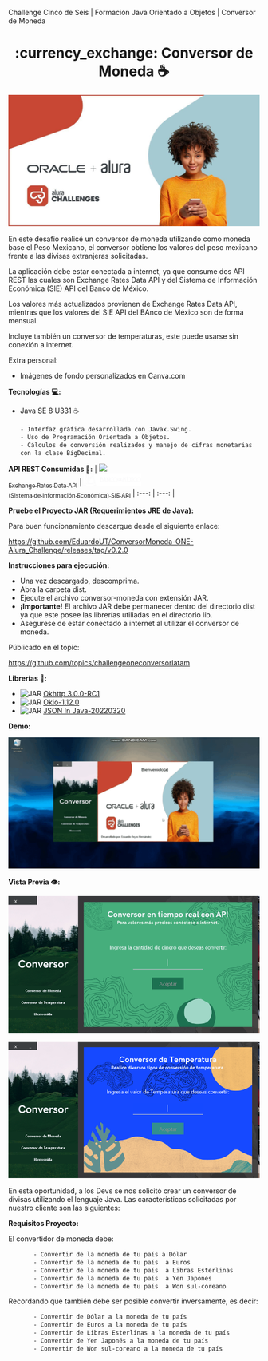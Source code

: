 Challenge Cinco de Seis | Formación Java Orientado a Objetos | Conversor de Moneda

<h1 align="center">:currency_exchange: Conversor de Moneda ☕</h1>

![Challenge Oracle Next Education + Alura Banner](https://raw.githubusercontent.com/EduardoUT/ConversorMoneda-ONE-Alura_Challenge/master/src/Imagenes/challengeImage.jpg)

En este desafio realicé un conversor de moneda utilizando como moneda base el Peso Mexicano, el conversor
obtiene los valores del peso mexicano frente a las divisas extranjeras solicitadas.

La aplicación debe estar conectada a internet, ya que consume dos API REST las cuales son Exchange Rates Data API y del Sistema de Información Económica (SIE) API del Banco de México.

Los valores más actualizados provienen de Exchange Rates Data API, mientras que los valores del SIE API del BAnco de México son de forma mensual.

Incluye también un conversor de temperaturas, este puede usarse sin conexión a internet.

Extra personal:
- Imágenes de fondo personalizados en Canva.com

**Tecnologías 💻:**

   - Java SE 8 U331 ☕
            
         - Interfaz gráfica desarrollada con Javax.Swing.
         - Uso de Programación Orientada a Objetos.
         - Cálculos de conversión realizados y manejo de cifras monetarias con la clase BigDecimal.
  
  **API REST Consumidas :currency_exchange::**
  | [<img src="https://assets.apilayer.com/apis/exchangerates_data.png" width=50><br><sub>Exchange Rates Data API</sub>](https://apilayer.com/marketplace/exchangerates_data-api) |  [<img src="https://raw.githubusercontent.com/EduardoUT/ConversorMoneda-ONE-Alura_Challenge/master/src/Imagenes/bm.png" width=115><br><sub>(Sistema de Información Económica) SIE API</sub>](https://www.banxico.org.mx/SieAPIRest/service/v1/)
| :---: | :---: |

**Pruebe el Proyecto JAR (Requerimientos JRE de Java):**

Para buen funcionamiento descargue desde el siguiente enlace:

https://github.com/EduardoUT/ConversorMoneda-ONE-Alura_Challenge/releases/tag/v0.2.0

**Instrucciones para ejecución:**

  - Una vez descargado, descomprima.
  - Abra la carpeta dist.
  - Ejecute el archivo conversor-moneda con extensión JAR.
  - **¡Importante!** El archivo JAR debe permanecer dentro del directorio dist ya que este posee las librerías utiliadas en el directorio lib.
  - Asegurese de estar conectado a internet al utilizar el conversor de moneda.

Públicado en el topic:

https://github.com/topics/challengeoneconversorlatam


**Librerías 📖:**
   
   - ![JAR](https://img.shields.io/badge/OkHttp--3.0.0--RC1-JAR-blue) <a href="https://repo1.maven.org/maven2/com/squareup/okhttp3/okhttp/3.0.0-RC1/okhttp-3.0.0-RC1.jar">Okhttp 3.0.0-RC1</a>
   - ![JAR](https://img.shields.io/badge/Okio--1.12.0-JAR-blue) <a href="https://repo1.maven.org/maven2/com/squareup/okio/okio/1.12.0/okio-1.12.0.jar">Okio-1.12.0</a>
   - ![JAR](https://img.shields.io/badge/JSON--In--Java--20220320-JAR-blue) <a href="https://repo1.maven.org/maven2/org/json/json/20220320/json-20220320.jar">JSON In Java-20220320</a>

**Demo:**

![Gif demo de Conversión de Moneda](https://raw.githubusercontent.com/EduardoUT/ConversorMoneda-ONE-Alura_Challenge/master/src/Imagenes/conversorMonedaDemo.gif)

**Vista Previa 👁️:**

![Vista Previa Interfaz Conversor de Moneda](https://raw.githubusercontent.com/EduardoUT/ConversorMoneda-ONE-Alura_Challenge/master/src/Imagenes/interfazcurrency.PNG)

![Vista Previa Interfaz Conversor de Temperatura](https://raw.githubusercontent.com/EduardoUT/ConversorMoneda-ONE-Alura_Challenge/master/src/Imagenes/interfaztemperatura.PNG)

En esta oportunidad, a los Devs se nos solicitó crear un conversor de divisas utilizando el lenguaje Java. Las características solicitadas por nuestro cliente son las siguientes:

**Requisitos Proyecto:**

El convertidor de moneda debe:

           - Convertir de la moneda de tu país a Dólar
           - Convertir de la moneda de tu país  a Euros
           - Convertir de la moneda de tu país  a Libras Esterlinas
           - Convertir de la moneda de tu país  a Yen Japonés
           - Convertir de la moneda de tu país  a Won sul-coreano

Recordando que también debe ser posible convertir inversamente, es decir:

           - Convertir de Dólar a la moneda de tu país
           - Convertir de Euros a la moneda de tu país
           - Convertir de Libras Esterlinas a la moneda de tu país
           - Convertir de Yen Japonés a la moneda de tu país
           - Convertir de Won sul-coreano a la moneda de tu país



